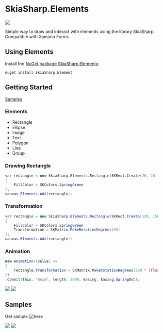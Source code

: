 # SkiaSharp.Elements

<a href="https://www.nuget.org/packages/SkiaSharp.Elements"><img src="https://img.shields.io/nuget/dt/SkiaSharp.Elements.svg" /></a>

Simple way to draw and interact with elements using the library SkiaSharp.
Compatible with Xamarin Forms

## Using Elements
Install the [NuGet package SkiaSharp.Elements](https://www.nuget.org/packages/SkiaSharp.Elements):
```
nuget install SkiaSharp.Element
```

## Getting Started
[Samples](https://github.com/FelipeNicoletto/SkiaSharp.Elements/tree/master/Samples)

### Elements
- Rectangle
- Ellipse
- Image
- Text
- Polygon
- Line
- Group


### Drawing Rectangle
```csharp
var rectangle = new SkiaSharp.Elements.Rectangle(SKRect.Create(20, 20, 100, 100))
{
    FillColor = SKColors.SpringGreen
};
canvas.Elements.Add(rectangle);
```

### Transformation
```csharp
var rectangle = new SkiaSharp.Elements.Rectangle(SKRect.Create(120, 150, 100, 100))
{
    FillColor = SKColors.SpringGreen
    Transformation = SKMatrix.MakeRotationDegrees(45)
};
canvas.Elements.Add(rectangle);
```

### Animation
```csharp
new Animation((value) =>
{
    rectangle.Transformation = SKMatrix.MakeRotationDegrees(360 * (float)value);
})
.Commit(this, "Anim", length: 2000, easing: Easing.SpringOut);
```
![](https://raw.githubusercontent.com/FelipeNicoletto/SkiaSharp.Elements/master/images/animation.gif)
![](https://raw.githubusercontent.com/FelipeNicoletto/SkiaSharp.Elements/master/images/animation2.gif)

## Samples
Get sample ![here](https://github.com/FelipeNicoletto/SkiaSharp.Elements/tree/master/Samples)

![](https://raw.githubusercontent.com/FelipeNicoletto/SkiaSharp.Elements/master/images/image_1.png)
![](https://raw.githubusercontent.com/FelipeNicoletto/SkiaSharp.Elements/master/images/image_2.png)
